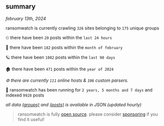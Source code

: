 
## summary
_february 13th, 2024_

ransomwatch is currently crawling `326` sites belonging to `175` unique groups

⏲ there have been `20` posts within the `last 24 hours`

🦈 there have been `182` posts within the `month of february`

🪐 there have been `1082` posts within the `last 90 days`

🏚 there have been `471` posts within the `year of 2024`

_⚙️ there are currently `111` online hosts & `106` custom parsers._

🦕 ransomwatch has been running for `2 years, 5 months and 7 days` and indexed `9928` posts

_all data  [(groups)](http://ransomwhat.telemetry.ltd/groups) and [(posts)](http://ransomwhat.telemetry.ltd/posts) is available in JSON (updated hourly)_

> ransomwatch is fully [open source](https://github.com/joshhighet/ransomwatch#ransomwatch--). please consider [sponsoring](https://github.com/sponsors/joshhighet) if you find it useful!
